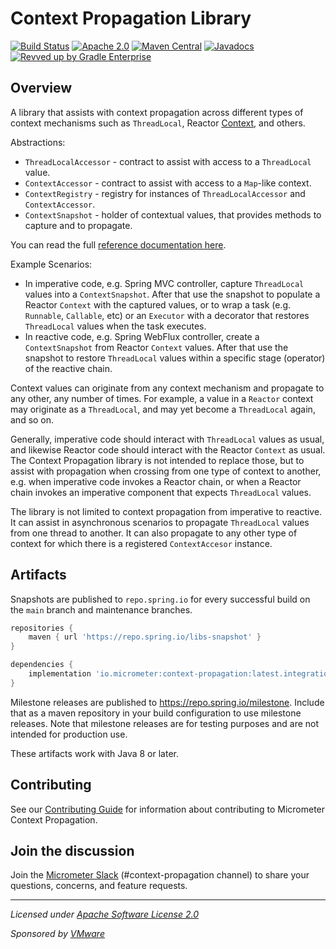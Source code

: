 # Context Propagation Library

[![Build Status](https://circleci.com/gh/micrometer-metrics/context-propagation.svg?style=shield)](https://circleci.com/gh/micrometer-metrics/context-propagation)
[![Apache 2.0](https://img.shields.io/github/license/micrometer-metrics/context-propagation.svg)](https://www.apache.org/licenses/LICENSE-2.0)
[![Maven Central](https://img.shields.io/maven-central/v/io.micrometer/micrometer-context-propagation.svg)](https://search.maven.org/artifact/io.micrometer/context-propagation)
[![Javadocs](https://www.javadoc.io/badge/io.micrometer/micrometer-context-propagation.svg)](https://www.javadoc.io/doc/io.micrometer/context-propagation)
[![Revved up by Gradle Enterprise](https://img.shields.io/badge/Revved%20up%20by-Gradle%20Enterprise-06A0CE?logo=Gradle&labelColor=02303A)](https://ge.micrometer.io/)

## Overview

A library that assists with context propagation across different types of context
mechanisms such as `ThreadLocal`, Reactor [Context](https://projectreactor.io/docs/core/release/reference/#context),
and others.

Abstractions:

* `ThreadLocalAccessor` - contract to assist with access to a `ThreadLocal` value. 
* `ContextAccessor` - contract to assist with access to a `Map`-like context.
* `ContextRegistry` - registry for instances of `ThreadLocalAccessor` and `ContextAccessor`. 
* `ContextSnapshot` - holder of contextual values, that provides methods to capture and to propagate.

You can read the full [reference documentation here](https://micrometer.io/docs/contextPropagation).

Example Scenarios:

* In imperative code, e.g. Spring MVC controller, capture `ThreadLocal` values into a
`ContextSnapshot`. After that use the snapshot to populate a Reactor `Context` with the
captured values, or to wrap a task (e.g. `Runnable`, `Callable`, etc) or an `Executor`
with a decorator that restores `ThreadLocal` values when the task executes.
* In reactive code, e.g. Spring WebFlux controller, create a `ContextSnapshot` from
Reactor `Context` values. After that use the snapshot to restore `ThreadLocal` values 
within a specific stage (operator) of the reactive chain.

Context values can originate from any context mechanism and propagate to any other, any
number of times. For example, a value in a `Reactor` context may originate as a
`ThreadLocal`, and may yet become a `ThreadLocal` again, and so on.  

Generally, imperative code should interact with `ThreadLocal` values as usual, and
likewise Reactor code should interact with the Reactor `Context` as usual. The Context
Propagation library is not intended to replace those, but to assist with propagation when
crossing from one type of context to another, e.g. when imperative code invokes a Reactor
chain, or when a Reactor chain invokes an imperative component that expects
`ThreadLocal` values.

The library is not limited to context propagation from imperative to reactive. It can
assist in asynchronous scenarios to propagate `ThreadLocal` values from one thread to
another. It can also propagate to any other type of context for which there is a
registered `ContextAccesor` instance.

## Artifacts

Snapshots are published to `repo.spring.io` for every successful build on the `main` branch and maintenance branches.

```groovy
repositories {
    maven { url 'https://repo.spring.io/libs-snapshot' }
}

dependencies {
    implementation 'io.micrometer:context-propagation:latest.integration'
}
```

Milestone releases are published to https://repo.spring.io/milestone. Include that as a maven repository in your build
configuration to use milestone releases. Note that milestone releases are for testing purposes and are not intended for
production use.

These artifacts work with Java 8 or later.

## Contributing

See our [Contributing Guide](CONTRIBUTING.md) for information about contributing to Micrometer Context Propagation.

## Join the discussion

Join the [Micrometer Slack](https://slack.micrometer.io) (#context-propagation channel) to share your questions, concerns, and feature requests.


-------------------------------------
_Licensed under [Apache Software License 2.0](https://www.apache.org/licenses/LICENSE-2.0)_

_Sponsored by [VMware](https://tanzu.vmware.com)_
